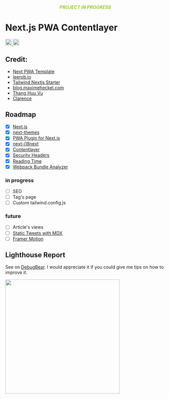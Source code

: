 <h4 style="font-style: italic; text-align: center; color: yellowgreen;">
PROJECT IN PROGRESS
</h4>

# Next.js PWA Contentlayer

<p align="left">
<a href="https://vercel.com?utm_source=jamstack-os&utm_campaign=oss">
	<img alt="Powered by Vercel" src="https://img.shields.io/badge/Deployed%20by%20Vercel-000000.svg?style=flat&logo=vercel&labelColor=000" height="20">
</a>
<a href="https://nextjs.org/">
	<img alt="Made by Next.js" src="https://img.shields.io/badge/Built%20with%20Next.js-000000.svg?style=flat&logo=Next.js&labelColor=000" height="20">
</a>
</p>

## Credit:
- [Next PWA Template](https://github.com/mvllow/next-pwa-template)
- [leerob.io](https://github.com/leerob/leerob.io)
- [Tailwind Nextjs Starter](https://github.com/timlrx/tailwind-nextjs-starter-blog)
- [blog.maximeheckel.com](https://blog.maximeheckel.com/)
- [Thang Huu Vu](https://www.thvu.dev)
- [Clarence](https://theodorusclarence.com/)

## Roadmap

- [x] [Next.js](https://github.com/vercel/next.js)
- [x] [next-themes](https://github.com/pacocoursey/next-themes)
- [x] [PWA Plugin for Next.js](https://github.com/shadowwalker/next-pwa)
- [x] [next-i18next](https://github.com/isaachinman/next-i18next)
- [x] [Contentlayer](https://github.com/contentlayerdev/contentlayer)
- [x] [Security Headers](https://developer.mozilla.org/en-US/docs/Web/HTTP/Headers)
- [x] [Reading Time](https://www.npmjs.com/package/reading-time)
- [x] [Webpack Bundle Analyzer](https://github.com/vercel/next.js/tree/canary/packages/next-bundle-analyzer)

### in progress

- [ ] SEO
- [ ] Tag's page
- [ ] Custom tailwind.config.js

### future

- [ ] Article's views
- [ ] [Static Tweets with MDX](https://blog.maximeheckel.com/posts/static-tweets-with-mdx-nextjs/)
- [ ] [Framer Motion](https://www.framer.com/docs/animation/)

## Lighthouse Report

See on [DebugBear](https://www.debugbear.com/project/27638?r=app&share=IVHb1tA4muLU7I3guGs9F4Bux). I would appreciate it if you could give me tips on how to improve it.

<img src="https://res.cloudinary.com/missioniz-cloud/image/upload/v1642059927/web%20development/nextjs-pwa-01132022_sv9e9b.png" width="360"/>
